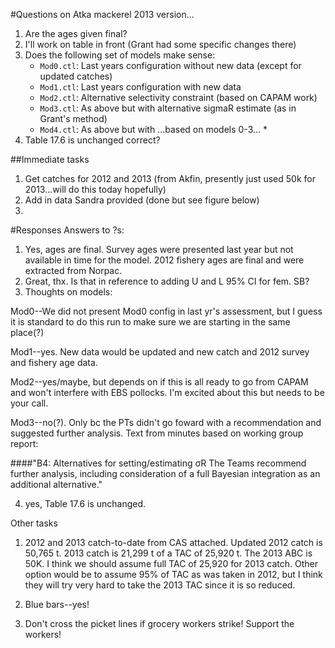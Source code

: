 #Questions on Atka mackerel 2013 version...
1.  Are the ages given final?
2.  I'll work on table in front (Grant had some specific changes there)
3.  Does the following set of models make sense:
    * `Mod0.ctl`: Last years configuration without new data (except for updated catches)
    * `Mod1.ctl`: Last years configuration with new data
    * `Mod2.ctl`: Alternative selectivity constraint (based on CAPAM work)
    * `Mod3.ctl`: As above but with alternative sigmaR estimate (as in Grant's method)
    * `Mod4.ctl`: As above but with ...based on models 0-3...    * 
4.  Table 17.6 is unchanged correct?

##Immediate tasks
1.  Get catches for 2012 and 2013 (from Akfin, presently just used 50k for 2013...will do this today hopefully)
2.  Add in data Sandra provided (done but see figure below)
3.  

#Responses
Answers to ?s:   

1. Yes, ages are final. Survey ages were presented last year but not available in time for the model. 2012 fishery ages are final and were extracted from Norpac.  
2. Great, thx. Is that in reference to adding U and L 95% CI for fem. SB?  
3. Thoughts on models:  
 
  Mod0--We did not present Mod0 config in last yr's assessment, but I guess it is standard to do this run to make sure we are starting in the same place(?)
 
  Mod1--yes. New data would be updated and new catch and 2012 survey and fishery age data.
 
  Mod2--yes/maybe, but depends on if this is all ready to go from CAPAM and won't interfere with EBS pollocks. I'm excited about this but needs to be your call.
 
  Mod3--no(?). Only bc the PTs didn't go foward with a recommendation and suggested further analysis. Text from minutes based on working group report:  

####"B4: Alternatives for setting/estimating σR
The Teams recommend further analysis, including consideration of a full Bayesian integration as an additional alternative."   
 
4) yes, Table 17.6 is unchanged.
 
Other tasks

1. 2012 and 2013 catch-to-date from CAS attached. Updated 2012 catch is 50,765 t. 2013 catch is 21,299 t of a TAC of 25,920 t. The 2013 ABC is 50K. I think we should assume full TAC of 25,920 for 2013 catch. Other option would be to assume 95% of TAC as was taken in 2012, but I think they will try very hard to take the 2013 TAC since it is so reduced.  
 
2. Blue bars--yes!
 
3. Don't cross the picket lines if grocery workers strike! Support the workers!
 
